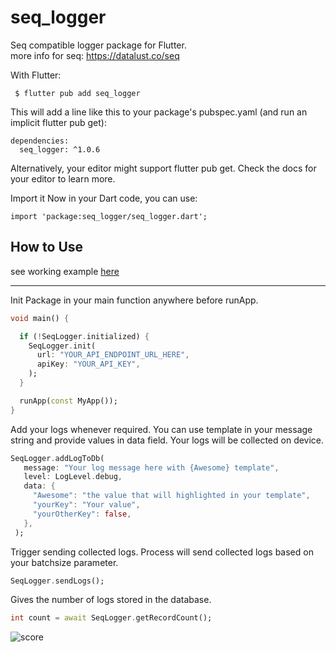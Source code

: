 # seq_logger

Seq compatible logger package for Flutter.\
more info for seq: https://datalust.co/seq

With Flutter:

```
 $ flutter pub add seq_logger
```

This will add a line like this to your package's pubspec.yaml (and run an implicit flutter pub get):

```
dependencies:
  seq_logger: ^1.0.6
```

Alternatively, your editor might support flutter pub get. Check the docs for your editor to learn more.

Import it
Now in your Dart code, you can use:

```
import 'package:seq_logger/seq_logger.dart';
```

## How to Use

see working example [here](https://pub.dev/packages/seq_logger/example)

---

Init Package in your main function anywhere before runApp. 

```dart
void main() {

  if (!SeqLogger.initialized) {
    SeqLogger.init(
      url: "YOUR_API_ENDPOINT_URL_HERE",
      apiKey: "YOUR_API_KEY",
    );
  }

  runApp(const MyApp());
}
```

Add your logs whenever required.
You can use template in your message string and provide values in data field.
Your logs will be collected on device.

```dart
SeqLogger.addLogToDb(
   message: "Your log message here with {Awesome} template",
   level: LogLevel.debug,
   data: {
     "Awesome": "the value that will highlighted in your template",
     "yourKey": "Your value",
     "yourOtherKey": false,
   },
 );
```

Trigger sending collected logs.
Process will send collected logs based on your batchsize parameter.

```dart
SeqLogger.sendLogs();
```

Gives the number of logs stored in the database.

```dart
int count = await SeqLogger.getRecordCount();

```

![score](https://img.shields.io/pub/points/seq_logger)
